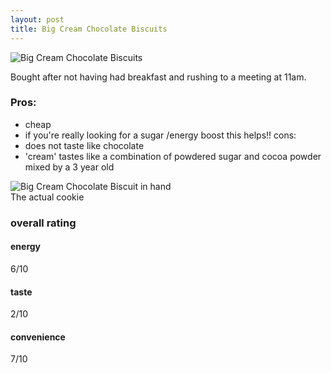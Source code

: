 ```yaml
---
layout: post
title: Big Cream Chocolate Biscuits
---
```


![Big Cream Chocolate Biscuits](https://cookies.wtf/assets/big-cream.jpeg)  

Bought after not having had breakfast and rushing to a meeting at 11am.

### Pros:
- cheap
- if you're really looking for a sugar /energy boost this helps!!
cons:
- does not taste like chocolate
- 'cream' tastes like a combination of powdered sugar and cocoa powder mixed by a 3 year old

![Big Cream Chocolate Biscuit in hand](https://cookies.wtf/assets/big-cream-hand.jpeg)  
The actual cookie

### overall rating

#### energy
6/10

#### taste
2/10

#### convenience 
7/10